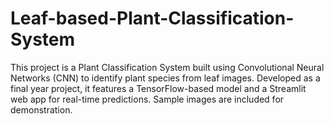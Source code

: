 # Leaf-based-Plant-Classification-System
This project is a Plant Classification System built using Convolutional Neural Networks (CNN) to identify plant species from leaf images. Developed as a final year project,  it features a TensorFlow-based model and a Streamlit web app for real-time predictions. Sample images are included for demonstration.
